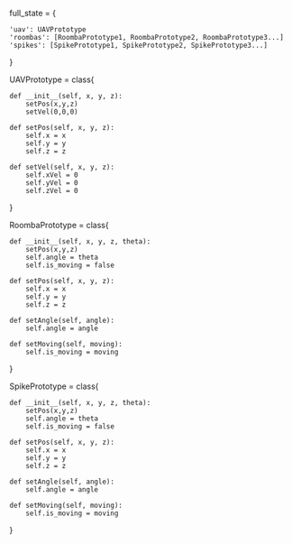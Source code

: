 full_state = {
	
	'uav': UAVPrototype
	'roombas': [RoombaPrototype1, RoombaPrototype2, RoombaPrototype3...]
	'spikes': [SpikePrototype1, SpikePrototype2, SpikePrototype3...]
}

UAVPrototype = class{
	
	def __init__(self, x, y, z):
		setPos(x,y,z)
		setVel(0,0,0)

	def setPos(self, x, y, z):
		self.x = x
		self.y = y
		self.z = z

	def setVel(self, x, y, z):
		self.xVel = 0
		self.yVel = 0
		self.zVel = 0
}

RoombaPrototype = class{
	
	def __init__(self, x, y, z, theta):
		setPos(x,y,z)
		self.angle = theta
		self.is_moving = false

	def setPos(self, x, y, z):
		self.x = x
		self.y = y
		self.z = z

	def setAngle(self, angle):
		self.angle = angle

	def setMoving(self, moving):
		self.is_moving = moving
}

SpikePrototype = class{
	
	def __init__(self, x, y, z, theta):
		setPos(x,y,z)
		self.angle = theta
		self.is_moving = false

	def setPos(self, x, y, z):
		self.x = x
		self.y = y
		self.z = z

	def setAngle(self, angle):
		self.angle = angle

	def setMoving(self, moving):
		self.is_moving = moving
}
